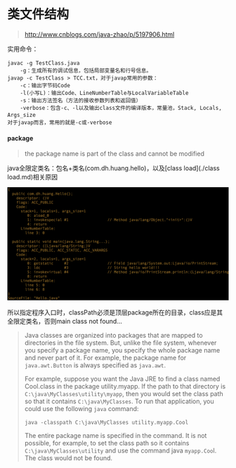 # 类文件结构

> http://www.cnblogs.com/java-zhao/p/5197906.html

实用命令：

```
javac -g TestClass.java
    -g：生成所有的调试信息，包括局部变量名和行号信息。
javap -c TestClass > TCC.txt，对于javap常用的参数：
    -c：输出字节码Code
    -l(小写L)：输出Code、LineNumberTable与LocalVariableTable
    -s：输出方法签名（方法的接收参数列表和返回值）
    -verbose：包含-c、-l以及输出class文件的编译版本，常量池，Stack, Locals, Args_size
对于javap而言，常用的就是-c或-verbose　　
```

#### package

> the package name is part of the class and cannot be modified

java全限定类名：包名+类名(com.dh.huang.hello)，以及[class load](./class load.md)相关原因

![](./img/base/class-code.png)

所以指定程序入口时，classPath必须是顶层package所在的目录，class应是其全限定类名，否则main class not found...

> Java classes are organized into packages that are mapped to directories in the file system. But, unlike the file system, whenever you specify a package name, you specify the whole package name and never part of it. For example, the package name for `java.awt.Button` is always specified as `java.awt`.
> 
> For example, suppose you want the Java JRE to find a class named Cool.class in the package utility.myapp. If the path to that directory is `C:\java\MyClasses\utility\myapp`, then you would set the class path so that it contains `C:\java\MyClasses`. To run that application, you could use the following `java` command:
> 
> ```
> java -classpath C:\java\MyClasses utility.myapp.Cool
> ```
> 
> The entire package name is specified in the command. It is not possible, for example, to set the class path so it contains `C:\java\MyClasses\utility` and use the command java `myapp.Coo`l. The class would not be found.
